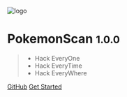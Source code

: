 ![logo](/img/miao.png)

# PokemonScan <small>1.0.0</small>

>* Hack EveryOne
>* Hack EveryTime
>* Hack EveryWhere


[GitHub](https://github.com/taropowder/pokemon.git)
[Get Started](/zh-cn/快速上手/install)

<!-- 背景图片  ![](_media/bg.png)  -->



<!-- 背景色 -->

